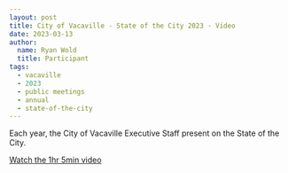 ```yaml
---
layout: post
title: City of Vacaville - State of the City 2023 - Video
date: 2023-03-13
author:
  name: Ryan Wold
  title: Participant
tags:
  - vacaville
  - 2023
  - public meetings
  - annual
  - state-of-the-city
---
```


Each year, the City of Vacaville Executive Staff present on the State of the City.

[Watch the 1hr 5min video](https://www.youtube.com/watch?v=3sbLPaUG2Rw)